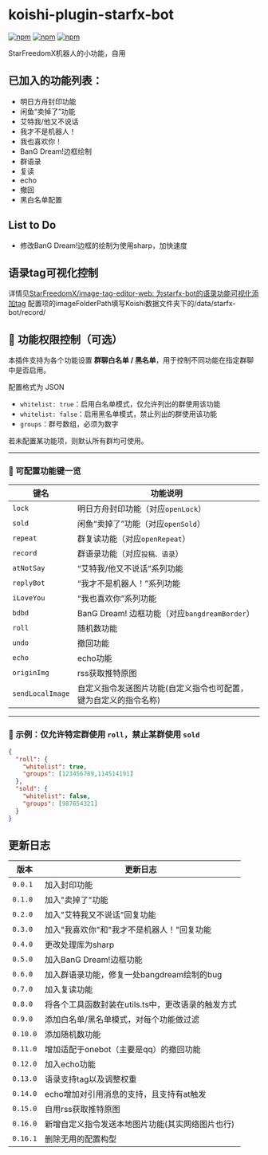 # koishi-plugin-starfx-bot

[![npm](https://img.shields.io/npm/v/koishi-plugin-starfx-bot?style=flat-square)](https://www.npmjs.com/package/koishi-plugin-starfx-bot) [![npm](https://img.shields.io/npm/l/koishi-plugin-starfx-bot?style=flat-square)](https://www.npmjs.com/package/koishi-plugin-starfx-bot) [![npm](https://img.shields.io/npm/dt/koishi-plugin-starfx-bot?style=flat-square)](https://www.npmjs.com/package/koishi-plugin-starfx-bot)

StarFreedomX机器人的小功能，自用

## 已加入的功能列表：

* 明日方舟封印功能
* 闲鱼“卖掉了”功能
* 艾特我/他又不说话
* 我才不是机器人！
* 我也喜欢你！
* BanG Dream!边框绘制
* 群语录
* 复读
* echo
* 撤回
* 黑白名单配置

## List to Do

* 修改BanG Dream!边框的绘制为使用sharp，加快速度

## 语录tag可视化控制

详情见[StarFreedomX/image-tag-editor-web: 为starfx-bot的语录功能可视化添加tag](https://github.com/StarFreedomX/image-tag-editor-web)
配置项的imageFolderPath填写Koishi数据文件夹下的/data/starfx-bot/record/

## 🔧 功能权限控制（可选）

本插件支持为各个功能设置 **群聊白名单 / 黑名单**，用于控制不同功能在指定群聊中是否启用。

配置格式为 JSON

- `whitelist: true`：启用白名单模式，仅允许列出的群使用该功能
- `whitelist: false`：启用黑名单模式，禁止列出的群使用该功能
- `groups`：群号数组，必须为数字

若未配置某功能项，则默认所有群均可使用。

---

### 📌 可配置功能键一览


| 键名               | 功能说明                                  |
|------------------|---------------------------------------|
| `lock`           | 明日方舟封印功能（对应`openLock`）                |
| `sold`           | 闲鱼“卖掉了”功能（对应`openSold`）               |
| `repeat`         | 群复读功能（对应`openRepeat`）                 |
| `record`         | 群语录功能（对应`投稿、语录`）                      |
| `atNotSay`       | “艾特我/他又不说话”系列功能                       |
| `replyBot`       | “我才不是机器人！”系列功能                        |
| `iLoveYou`       | “我也喜欢你”系列功能                           |
| `bdbd`           | BanG Dream! 边框功能（对应`bangdreamBorder`） |
| `roll`           | 随机数功能                                 |
| `undo`           | 撤回功能                                  |
| `echo`           | echo功能                                |
| `originImg`      | rss获取推特原图                             |
| `sendLocalImage` | 自定义指令发送图片功能(自定义指令也可配置，键为自定义的指令名称)     |

---

### 🧪 示例：仅允许特定群使用 `roll`，禁止某群使用 `sold`

```json
{
  "roll": {
    "whitelist": true,
    "groups": [123456789,114514191]
  },
  "sold": {
    "whitelist": false,
    "groups": [987654321]
  }
}
```

## 更新日志


| 版本       | 更新日志                          |
|----------|-------------------------------|
| `0.0.1`  | 加入封印功能                        |
| `0.1.0`  | 加入"卖掉了"功能                     |
| `0.2.0`  | 加入"艾特我又不说话"回复功能               |
| `0.3.0`  | 加入"我喜欢你"和"我才不是机器人！"回复功能       |
| `0.4.0`  | 更改处理库为sharp                   |
| `0.5.0`  | 加入BanG Dream!边框功能             |
| `0.6.0`  | 加入群语录功能，修复一处bangdream绘制的bug   |
| `0.7.0`  | 加入复读功能                        |
| `0.8.0`  | 将各个工具函数封装在utils.ts中，更改语录的触发方式 |
| `0.9.0`  | 添加白名单/黑名单模式，对每个功能做过滤          |
| `0.10.0` | 添加随机数功能                       |
| `0.11.0` | 增加适配于onebot（主要是qq）的撤回功能       |
| `0.12.0` | 加入echo功能                      |
| `0.13.0` | 语录支持tag以及调整权重                 |
| `0.14.0` | echo增加对引用消息的支持，且支持有at触发       |
| `0.15.0` | 自用rss获取推特原图                   |
| `0.16.0` | 新增自定义指令发送本地图片功能(其实网络图片也行)     |
| `0.16.1` | 删除无用的配置构型                     |
